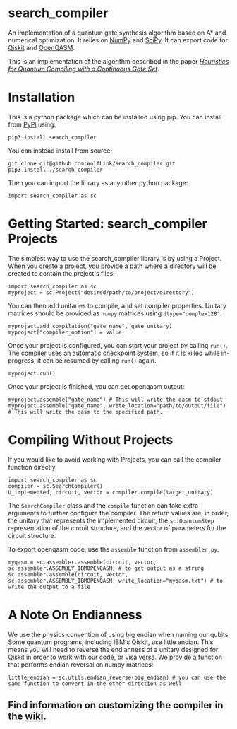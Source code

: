 # search_compiler
An implementation of a quantum gate synthesis algorithm based on A* and numerical optimization.  It relies on [NumPy](https://numpy.org) and [SciPy](https://www.scipy.org).  It can export code for [Qiskit](https://qiskit.org) and [OpenQASM](https://github.com/Qiskit/openqasm).

This is an implementation of the algorithm described in the paper *[Heuristics for Quantum Compiling with a Continuous Gate Set](https://arxiv.org/abs/1912.02727)*.

# Installation
This is a python package which can be installed using pip.  You can install from [PyPi](https://pypi.org) using:
```
pip3 install search_compiler 
```
You can instead install from source:
```
git clone git@github.com:WolfLink/search_compiler.git
pip3 install ./search_compiler
```
Then you can import the library as any other python package:
```
import search_compiler as sc
```

# Getting Started: search_compiler Projects
The simplest way to use the search_compiler library is by using a Project. When you create a project, you provide a path where a directory will be created to contain the project's files.
```
import search_compiler as sc
myproject = sc.Project("desired/path/to/project/directory")
```
You can then add unitaries to compile, and set compiler properties. Unitary matrices should be provided as `numpy` matrices using `dtype="complex128"`.
```
myproject.add_compilation("gate_name", gate_unitary)
myproject["compiler_option"] = value
```
Once your project is configured, you can start your project by calling `run()`. The compiler uses an automatic checkpoint system, so if it is killed while in-progress, it can be resumed by calling `run()` again.
```
myproject.run()
```
Once your project is finished, you can get openqasm output:
```
myproject.assemble("gate_name") # This will write the qasm to stdout
myproject.assemble("gate_name", write_location="path/to/output/file") # This will write the qasm to the specified path.
```

# Compiling Without Projects
If you would like to avoid working with Projects, you can call the compiler function directly.
```
import search_compiler as sc
compiler = sc.SearchCompiler()
U_implemented, circuit, vector = compiler.compile(target_unitary)
```
The `SearchCompiler` class and the `compile` function can take extra arguments to further configure the compiler.  The return values are, in order, the unitary that represents the implemented circuit, the `sc.QuantumStep` representation of the circuit structure, and the vector of parameters for the circuit structure.

To export openqasm code, use the `assemble` function from `assembler.py`.
```
myqasm = sc.assembler.assemble(circuit, vector, sc.assembler.ASSEMBLY_IBMOPENQASM) # to get output as a string
sc.assembler.assemble(circuit, vector, sc.assembler.ASSEMBLY_IBMOPENQASM, write_location="myqasm.txt") # to write the output to a file
```

# A Note On Endianness
We use the physics convention of using big endian when naming our qubits.  Some quantum programs, including IBM's Qiskit, use little endian.  This means you will need to reverse the endianness of a unitary designed for Qiskit in order to work with our code, or visa versa.  We provide a function that performs endian reversal on numpy matrices:
```
little_endian = sc.utils.endian_reverse(big_endian) # you can use the same function to convert in the other direction as well
```

## Find information on customizing the compiler in the [wiki](https://github.com/WolfLink/search_compiler/wiki).
